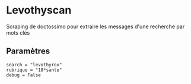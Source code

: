 # Levothyscan

Scraping de doctossimo pour extraire les messages d'une recherche par mots clés

## Paramètres

```
search = "levothyrox"
rubrique = "18*sante"
debug = False
```
